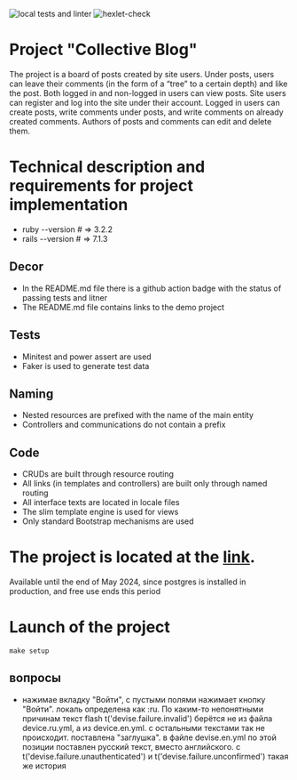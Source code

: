 ![local tests and linter](https://github.com/tovarish39/rails-project-64/actions/workflows/rubyonrails.yml/badge.svg) ![hexlet-check](https://github.com/tovarish39/rails-project-64/actions/workflows/hexlet-check.yml/badge.svg)

# Project "Collective Blog"
The project is a board of posts created by site users. Under posts, users can leave their comments (in the form of a “tree” to a certain depth) and like the post. Both logged in and non-logged in users can view posts. Site users can register and log into the site under their account. Logged in users can create posts, write comments under posts, and write comments on already created comments. Authors of posts and comments can edit and delete them.

# Technical description and requirements for project implementation
- ruby  --version # => 3.2.2
- rails --version # => 7.1.3

## Decor
- In the README.md file there is a github action badge with the status of passing tests and litner
- The README.md file contains links to the demo project

## Tests
- Minitest and power assert are used
- Faker is used to generate test data

## Naming
- Nested resources are prefixed with the name of the main entity
- Controllers and communications do not contain a prefix

## Code
- CRUDs are built through resource routing
- All links (in templates and controllers) are built only through named routing
- All interface texts are located in locale files
- The slim template engine is used for views
- Only standard Bootstrap mechanisms are used

# The project is located at the [link](https://educational-project-2.onrender.com). 
Available until the end of May 2024, since postgres is installed in production, and free use ends this period

# Launch of the project
    make setup


## вопросы
- нажимае вкладку "Войти", с пустыми полями нажимает кнопку "Войти". локаль определена как :ru. По каким-то непонятными причинам текст flash t('devise.failure.invalid') берётся не из файла device.ru.yml, а из device.en.yml.  с остальными текстами так не происходит. поставлена "заглушка". в файле devise.en.yml по этой позиции поставлен русский текст, вместо английского. c t('devise.failure.unauthenticated') и  t('devise.failure.unconfirmed')  такая же история